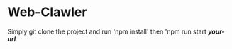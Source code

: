 # Web-Clawler
Simply git clone the project and run 'npm install' then 'npm run start <strong><em>your-url</em></strong>